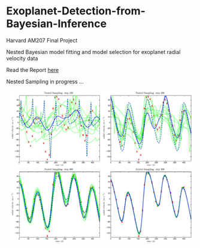 # Exoplanet-Detection-from-Bayesian-Inference

Harvard AM207 Final Project

Nested Bayesian model fitting and model selection for exoplanet radial velocity data

Read the Report [here](./AM207_GR_MARION_DIERICKX_XINYI_GUO_PHILIP_MOCZ_PROJECT.pdf)


Nested Sampling in progress ...

![Nested Sampling](nested.png "Nested Sampling")
